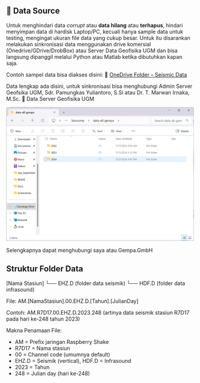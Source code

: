 ## 🔗 Data Source

Untuk menghindari data _corrupt_ atau **data hilang** atau **terhapus**, hindari menyimpan data di hardisk Laptop/PC, kecuali hanya sample data untuk testing, mengingat ukuran file data yang cukup besar. Untuk itu disarankan melakukan sinkronisasi data menggunakan drive komersial (Onedrive/GDrive/DrobBox) atau Server Data Geofisika UGM dan bisa langsung dipanggil melalui Python atau Matlab ketika dibutuhkan kapan saja.

Contoh sampel data bisa diakses disini:
📁 [OneDrive Folder – Seismic Data](https://1drv.ms/f/c/dc41f2b8d85d266b/EmsmXdi48kEggNxmAAAAAAABw-10A6RHaFBtJznXEZrMzg?e=nh7eCc)

Data lengkap ada disini, untuk sinkronisasi bisa menghubungi Admin Server Geofsika UGM, Sdr. Pamungkas Yuliantoro, S.Si atau Dr. T. Marwan Irnaka, M.Sc.
📁 Data Server Geofisika UGM 

![](Gambar/folder_sample.png)

Selengkapnya dapat menghubungi saya atau Gempa.GmbH

## Struktur Folder Data
[Nama Stasiun]
└── EHZ.D (folder data seismik)
└── HDF.D (folder data infrasound)

File: AM.[NamaStasiun].00.EHZ.D.[Tahun].[JulianDay]

Contoh: AM.R7D17.00.EHZ.D.2023.248 (artinya data seismik stasiun R7D17 pada hari ke-248 tahun 2023)

Makna Penamaan File:
- AM = Prefix jaringan Raspberry Shake
- R7D17 = Nama stasiun
- 00 = Channel code (umumnya default)
- EHZ.D = Seismik (vertical), HDF.D = Infrasound
- 2023 = Tahun
- 248 = Julian day (hari ke-248)

